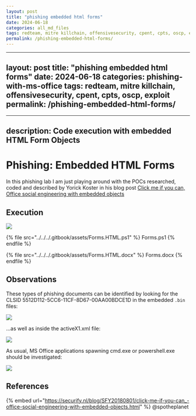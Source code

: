 ```yaml
---
layout: post
title: "phishing embedded html forms"
date: 2024-06-18
categories: all_md_files
tags: redteam, mitre killchain, offensivesecurity, cpent, cpts, oscp, exploit
permalink: /phishing-embedded-html-forms/
---
```


---
layout: post
title: "phishing embedded html forms"
date: 2024-06-18
categories: phishing-with-ms-office
tags: redteam, mitre killchain, offensivesecurity, cpent, cpts, oscp, exploit
permalink: /phishing-embedded-html-forms/
---

---
description: Code execution with embedded HTML Form Objects
---

# Phishing: Embedded HTML Forms

In this phishing lab I am just playing around with the POCs researched, coded and described by Yorick Koster in his blog post [Click me if you can, Office social engineering with embedded objects](https://securify.nl/blog/SFY20180801/click-me-if-you-can\_-office-social-engineering-with-embedded-objects.html)

## Execution

![](../../../.gitbook/assets/phishing-forms-shell.gif)

{% file src="../../../.gitbook/assets/Forms.HTML.ps1" %}
Forms.ps1
{% endfile %}

{% file src="../../../.gitbook/assets/Forms.HTML.docx" %}
Forms.docx
{% endfile %}

## Observations

These types of phishing documents can be identified by looking for the CLSID 5512D112-5CC6-11CF-8D67-00AA00BDCE1D in the embedded `.bin` files:

![](../../../.gitbook/assets/phishing-forms-clsid.png)

...as well as inside the activeX1.xml file:

![](../../../.gitbook/assets/phishing-forms-xml.png)

As usual, MS Office applications spawning cmd.exe or powershell.exe should be investigated:

![](../../../.gitbook/assets/phishing-forms-ancestry.png)

## References

{% embed url="https://securify.nl/blog/SFY20180801/click-me-if-you-can_-office-social-engineering-with-embedded-objects.html" %}
@spotheplanet
